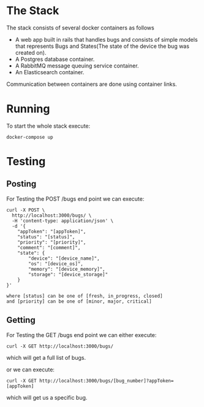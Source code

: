 # The Stack
The stack consists of several docker containers as follows

* A web app built in rails that handles bugs and
consists of simple models that represents Bugs and
States(The state of the device the bug was created on).
* A Postgres database container.
* A RabbitMQ message queuing service container.
* An Elasticsearch container.

Communication between containers are done using container links.


# Running
To start the whole stack execute:
```
docker-compose up
```

# Testing

## Posting
For Testing the POST /bugs end point we can execute:
```
curl -X POST \
  http://localhost:3000/bugs/ \
  -H 'content-type: application/json' \
  -d '{
	"appToken": "[appToken]",
	"status": "[status]",
	"priority": "[priority]",
	"comment": "[comment]",
	"state": {
		"device": "[device_name]",
		"os": "[device_os]",
		"memory": "[device_memory]",
		"storage": "[device_storage]"
	}
}'

where [status] can be one of [fresh, in_progress, closed]
and [priority] can be one of [minor, major, critical]
```

## Getting
For Testing the GET /bugs end point we can either execute:
```
curl -X GET http://localhost:3000/bugs/
```
which will get a full list of bugs.

or we can execute:
```
curl -X GET http://localhost:3000/bugs/[bug_number]?appToken=[appToken]
```
which will get us a specific bug.
